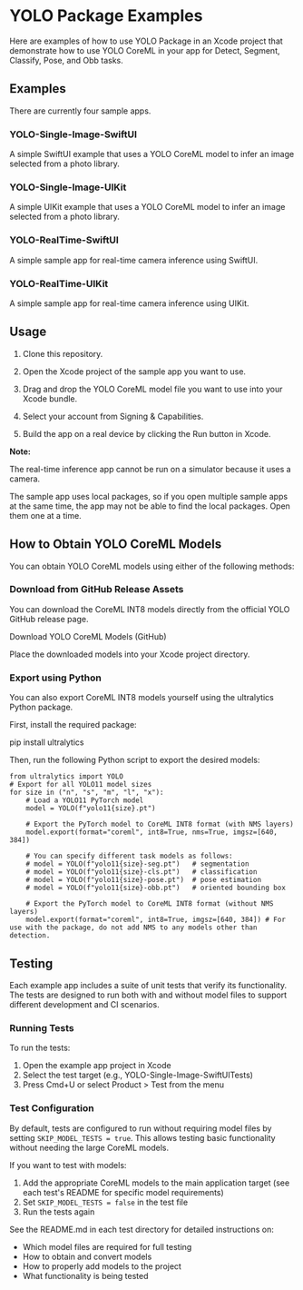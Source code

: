 # YOLO Package Examples

Here are examples of how to use YOLO Package in an Xcode project that demonstrate how to use YOLO CoreML in your app for Detect, Segment, Classify, Pose, and Obb tasks.

## Examples

There are currently four sample apps.

### YOLO-Single-Image-SwiftUI

A simple SwiftUI example that uses a YOLO CoreML model to infer an image selected from a photo library.

### YOLO-Single-Image-UIKit

A simple UIKit example that uses a YOLO CoreML model to infer an image selected from a photo library.

### YOLO-RealTime-SwiftUI

A simple sample app for real-time camera inference using SwiftUI.

### YOLO-RealTime-UIKit

A simple sample app for real-time camera inference using UIKit.

## Usage

1. Clone this repository.

2. Open the Xcode project of the sample app you want to use.

3. Drag and drop the YOLO CoreML model file you want to use into your Xcode bundle.

4. Select your account from Signing & Capabilities.

5. Build the app on a real device by clicking the Run button in Xcode.

**Note:**

The real-time inference app cannot be run on a simulator because it uses a camera.

The sample app uses local packages, so if you open multiple sample apps at the same time, the app may not be able to find the local packages. Open them one at a time.

## How to Obtain YOLO CoreML Models

You can obtain YOLO CoreML models using either of the following methods:

### Download from GitHub Release Assets

You can download the CoreML INT8 models directly from the official YOLO GitHub release page.

Download YOLO CoreML Models (GitHub)

Place the downloaded models into your Xcode project directory.

### Export using Python

You can also export CoreML INT8 models yourself using the ultralytics Python package.

First, install the required package:

pip install ultralytics

Then, run the following Python script to export the desired models:

```
from ultralytics import YOLO
# Export for all YOLO11 model sizes
for size in ("n", "s", "m", "l", "x"):
    # Load a YOLO11 PyTorch model
    model = YOLO(f"yolo11{size}.pt")

    # Export the PyTorch model to CoreML INT8 format (with NMS layers)
    model.export(format="coreml", int8=True, nms=True, imgsz=[640, 384])

    # You can specify different task models as follows:
    # model = YOLO(f"yolo11{size}-seg.pt")   # segmentation
    # model = YOLO(f"yolo11{size}-cls.pt")   # classification
    # model = YOLO(f"yolo11{size}-pose.pt")  # pose estimation
    # model = YOLO(f"yolo11{size}-obb.pt")   # oriented bounding box

    # Export the PyTorch model to CoreML INT8 format (without NMS layers)
    model.export(format="coreml", int8=True, imgsz=[640, 384]) # For use with the package, do not add NMS to any models other than detection.
```

## Testing

Each example app includes a suite of unit tests that verify its functionality. The tests are designed to run both with and without model files to support different development and CI scenarios.

### Running Tests

To run the tests:

1. Open the example app project in Xcode
2. Select the test target (e.g., YOLO-Single-Image-SwiftUITests)
3. Press Cmd+U or select Product > Test from the menu

### Test Configuration

By default, tests are configured to run without requiring model files by setting `SKIP_MODEL_TESTS = true`. This allows testing basic functionality without needing the large CoreML models.

If you want to test with models:

1. Add the appropriate CoreML models to the main application target (see each test's README for specific model requirements)
2. Set `SKIP_MODEL_TESTS = false` in the test file
3. Run the tests again

See the README.md in each test directory for detailed instructions on:

- Which model files are required for full testing
- How to obtain and convert models
- How to properly add models to the project
- What functionality is being tested
